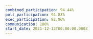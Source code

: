 ```yaml
---
combined_participation: 94.44%
poll_participation: 94.83%
exec_participation: 92.86%
communication: 100%
start_date: 2021-12-13T00:00:00.000Z
---
```

